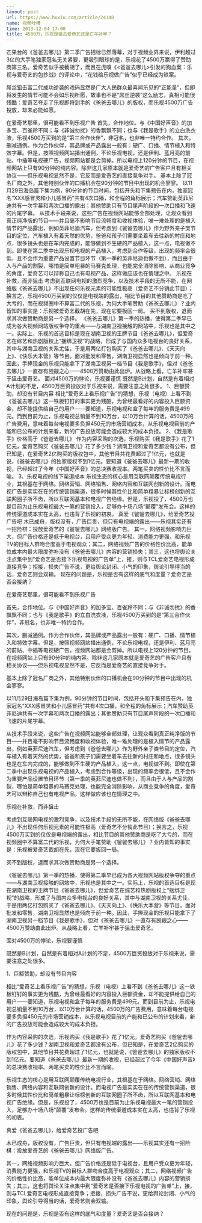 ```yaml
---
layout: post
url: https://www.huxiu.com/article/24148
name: 视频吐槽
time: 2013-12-04 17:00
title: 4500万，乐视是狙击爱奇艺还是亡羊补牢？
---
```

芒果台的《爸爸去哪儿》第二季广告招标已然落幕，对于视频业界来说，伊利超过3亿的大手笔独家冠名无关紧要，更吸引眼球的是，乐视花了4500万赢得了赞助商第三名。爱奇艺似乎被截胡了，而且在虎嗅《<爸爸去哪儿>引发的狗血案：乐视与爱奇艺的包抄战》的评论中，“花钱给乐视做广告”似乎已经成为铁案。

屌丝狙击富二代成功逆袭的戏码显然是广大人民群众最喜闻乐见的“正能量”，但即将发生的情节可能不会如乐视所愿，故事也不是“屌丝逆袭”这么励志，真相可能很残酷：爱奇艺夺走了乐视即将到手的《爸爸去哪儿》的版权，而乐视4500万广告投放，却未必能如愿。

在爱奇艺那里，很可能看不到乐视广告 首先，合作地位。与《中国好声音》的加多宝、百雀羚不同；与《非诚勿扰》的香飘飘不同；也与《我是歌手》的立白洗衣液，乐视4500万买到的是“第三合作伙伴”，非冠名，也非唯一特约合作。 其次，删减通例。作为合作伙伴，其品牌或产品露出一般有：硬广、口播、情节植入和特效字幕。但是，按照视频网站播出通例，不论乐视电视，还是伊利、蓝月亮的前贴、中插等电视硬广告，视频网站都是会剪掉。所以电视上120分钟的节目，在视频网站上只有90分钟的纯内容。除非这几家原本就是爱奇艺的广告客户且有相关协议——但乐视电视显然不是，它反而是爱奇艺的直接竞争对手。 基本上除了冠名厂商之外，其他特别伙伴的口播机会在90分钟的节目中出现的机会寥寥。 以11月29日海岛篇下集为例，90分钟的节目时间，包括开头和下集预告在内，独家冠名“XXX感冒灵和小儿感冒药”共有4次口播，和全程的角标展示；汽车赞助英菲尼迪共有一次字幕和两次口播的露出；其他赞助只有节目尾声阶段的一次口播和飞速的片尾字幕。 从技术手段来说，这些广告在视频网站能够全部处理，让观众看到真正纯净版的节目——并且毫不影响节目流畅度和收视体验，唯一难处理的是植入情节的产品露出，例如英菲尼迪汽车，但考虑到《爸爸去哪儿》作为野外亲子类节目的定位，汽车植入有着天然的优势，爸爸和孩子们需要坐着车去往新的村庄和地点，很多镜头也是在车内完成的，能够做到不生硬的产品植入，这一点，电视做不到。即使在第二季中出现乐视电视的产品植入，考虑到合作等级，出现的频率会很低，且不会作为重要产品设置节目环节（第一季的英菲尼迪也做不到），而且由于人与产品的割裂，哪怕是简单粗暴的马赛克处理，也能完全消除影响，从商业竞争的角度，爱奇艺可以辩称自己也有电视产品，这样做应该也在情理之中。 乐视在补救，而非狙击 考虑到互联网电视的激烈竞争，以及技术手段的无所不能，在网络版《爸爸去哪儿》不出现任何乐视元素的可能性极高（爱奇艺不分销此节目）；换言之，乐视4500万买到的仅仅是电视端的露出，相比节目的其他赞助商是吃了大亏的，而在视频圈中不算富二代的乐视，为何大手笔赞助《爸爸去哪儿》？业内皆知的事实是：乐视被爱奇艺截胡在先，现在它要扳回一局。 买不到版权，退而求其次做赞助商是另一个选择。 《爸爸去哪儿》第一季的热播，使得第二季早已成为各大视频网站版权争夺的重点——与湖南卫视接触的网站中，乐视也是其中之一。实际上，乐视的首选目标是现在湖南卫视的王牌节目《爸爸去哪儿》，但爱奇艺在综艺和热剧版权上“捆绑卫视”的战略，形成了与国内众多电视台的良好关系，其中与湖南卫视的关系尤佳，于是用两亿打包购买了《爸爸去哪儿》、《天天向上》、《快乐大本营》等节目。面对批发和零售，湖南卫视显然也是倾向于前一种。因此，手捧现金的乐视只能拿下了湖南卫视另一档节目《我是歌手》，但对《爸爸去哪儿》一直存有觊觎之心——4500万赞助由此出炉。从战略上看，亡羊补牢甚于狙击爱奇艺。 面对4500万的悖论，乐视要谨慎 既然是B计划，自然是有着相对A计划的不足，4500万巨资投放对于乐视来说，需要注意之处很多。 1、巨额赞助，却没有节目内容 相比“爱奇艺上看乐视广告”的猜想，乐视（电视）上看不到《爸爸去哪儿》这一铁板钉钉的事实更为残酷，为曾经最看好的内容投入巨额资金，却不能提供给自己的用户——要知道，乐视电视和盒子每年的服务费是499元。而到目前为止，乐视电视总销量不到10万台，以10万台计算的话，4500万的广告费用，意味着每台电视要多负担450元的市场营销成本，从乐视电视目前的产能和已公布的计划来看，新的广告投放可能会造成较大的成本负担。 2、《我是歌手》价格高于《爸爸去哪儿》 作为内容采购的次选，乐视购买《我是歌手》花了1亿元，爱奇艺购买《爸爸去哪儿》花了多少钱？湖南卫视和爱奇艺都没有公布，但已知是，在爱奇艺2亿购买的版权包中，其他节目共花费超过了1亿元，也就是说，《爸爸去哪儿》的独家版权不到1亿元。要知道《爸爸去哪儿》最新一期的收视，已经超过了今年《中国好声音》的总决赛收视率。两笔买卖的性价比不言而喻。 3、乐视电视的线下渠道成本 乐视生态的核心是用互联网颠覆传统电视行业，其根基在于网络。网络营销、网络销售、网络内容和互联网创新的设计。而电视广告是实实在在的传统营销渠道，很多时候其性价比和简单粗暴让标榜创新的互联网圈子所不齿，所以互联网基本和电视广告绝缘。但是，乐视投了，4500万也是目前为止乐视电视最大一笔的营销投入，足够办十场八场“颠覆”发布会。这样的传统渠道成本实在太高，也违背了乐视的初衷。 真爱《爸爸去哪儿》，给爱奇艺投广告吧 木已成舟，版权没有，广告巨贵，但只有电视端的露出——乐视其实还有一招险棋：投放爱奇艺的《爸爸去哪儿》网络版广告。 其一，网络视频影响力巨大，但广告价格还是低于电视台，且用户受众更为年轻，消费能力更强，和乐视TV的目标人群吻合度高于电视观众；其二，网络视频广告的价格性价比高，能单位成本内最大限度弥补没有《爸爸去哪儿》内容的营销损失；其三，这也将舆论关注点集中到“爱奇艺是否接下乐视电视的广告单”上，接，则与TCL爱奇艺电视形成直接竞争；拒接，损失广告不说，更给舆论封闭、小气的印象，舆论引导得当的话，爱奇艺则会双输。 现在的问题是，乐视是否有这样的底气和度量？爱奇艺是否会接纳？

在爱奇艺那里，很可能看不到乐视广告

首先，合作地位。与《中国好声音》的加多宝、百雀羚不同；与《非诚勿扰》的香飘飘不同；也与《我是歌手》的立白洗衣液，乐视4500万买到的是“第三合作伙伴”，非冠名，也非唯一特约合作。

其次，删减通例。作为合作伙伴，其品牌或产品露出一般有：硬广、口播、情节植入和特效字幕。但是，按照视频网站播出通例，不论乐视电视，还是伊利、蓝月亮的前贴、中插等电视硬广告，视频网站都是会剪掉。所以电视上120分钟的节目，在视频网站上只有90分钟的纯内容。除非这几家原本就是爱奇艺的广告客户且有相关协议——但乐视电视显然不是，它反而是爱奇艺的直接竞争对手。

基本上除了冠名厂商之外，其他特别伙伴的口播机会在90分钟的节目中出现的机会寥寥。

以11月29日海岛篇下集为例，90分钟的节目时间，包括开头和下集预告在内，独家冠名“XXX感冒灵和小儿感冒药”共有4次口播，和全程的角标展示；汽车赞助英菲尼迪共有一次字幕和两次口播的露出；其他赞助只有节目尾声阶段的一次口播和飞速的片尾字幕。

从技术手段来说，这些广告在视频网站能够全部处理，让观众看到真正纯净版的节目——并且毫不影响节目流畅度和收视体验，唯一难处理的是植入情节的产品露出，例如英菲尼迪汽车，但考虑到《爸爸去哪儿》作为野外亲子类节目的定位，汽车植入有着天然的优势，爸爸和孩子们需要坐着车去往新的村庄和地点，很多镜头也是在车内完成的，能够做到不生硬的产品植入，这一点，电视做不到。即使在第二季中出现乐视电视的产品植入，考虑到合作等级，出现的频率会很低，且不会作为重要产品设置节目环节（第一季的英菲尼迪也做不到），而且由于人与产品的割裂，哪怕是简单粗暴的马赛克处理，也能完全消除影响，从商业竞争的角度，爱奇艺可以辩称自己也有电视产品，这样做应该也在情理之中。

乐视在补救，而非狙击

考虑到互联网电视的激烈竞争，以及技术手段的无所不能，在网络版《爸爸去哪儿》不出现任何乐视元素的可能性极高（爱奇艺不分销此节目）；换言之，乐视4500万买到的仅仅是电视端的露出，相比节目的其他赞助商是吃了大亏的，而在视频圈中不算富二代的乐视，为何大手笔赞助《爸爸去哪儿》？业内皆知的事实是：乐视被爱奇艺截胡在先，现在它要扳回一局。

买不到版权，退而求其次做赞助商是另一个选择。

《爸爸去哪儿》第一季的热播，使得第二季早已成为各大视频网站版权争夺的重点——与湖南卫视接触的网站中，乐视也是其中之一。实际上，乐视的首选目标是现在湖南卫视的王牌节目《爸爸去哪儿》，但爱奇艺在综艺和热剧版权上“捆绑卫视”的战略，形成了与国内众多电视台的良好关系，其中与湖南卫视的关系尤佳，于是用两亿打包购买了《爸爸去哪儿》、《天天向上》、《快乐大本营》等节目。面对批发和零售，湖南卫视显然也是倾向于前一种。因此，手捧现金的乐视只能拿下了湖南卫视另一档节目《我是歌手》，但对《爸爸去哪儿》一直存有觊觎之心——4500万赞助由此出炉。从战略上看，亡羊补牢甚于狙击爱奇艺。

面对4500万的悖论，乐视要谨慎

既然是B计划，自然是有着相对A计划的不足，4500万巨资投放对于乐视来说，需要注意之处很多。

1、巨额赞助，却没有节目内容

相比“爱奇艺上看乐视广告”的猜想，乐视（电视）上看不到《爸爸去哪儿》这一铁板钉钉的事实更为残酷，为曾经最看好的内容投入巨额资金，却不能提供给自己的用户——要知道，乐视电视和盒子每年的服务费是499元。而到目前为止，乐视电视总销量不到10万台，以10万台计算的话，4500万的广告费用，意味着每台电视要多负担450元的市场营销成本，从乐视电视目前的产能和已公布的计划来看，新的广告投放可能会造成较大的成本负担。

作为内容采购的次选，乐视购买《我是歌手》花了1亿元，爱奇艺购买《爸爸去哪儿》花了多少钱？湖南卫视和爱奇艺都没有公布，但已知是，在爱奇艺2亿购买的版权包中，其他节目共花费超过了1亿元，也就是说，《爸爸去哪儿》的独家版权不到1亿元。要知道《爸爸去哪儿》最新一期的收视，已经超过了今年《中国好声音》的总决赛收视率。两笔买卖的性价比不言而喻。

乐视生态的核心是用互联网颠覆传统电视行业，其根基在于网络。网络营销、网络销售、网络内容和互联网创新的设计。而电视广告是实实在在的传统营销渠道，很多时候其性价比和简单粗暴让标榜创新的互联网圈子所不齿，所以互联网基本和电视广告绝缘。但是，乐视投了，4500万也是目前为止乐视电视最大一笔的营销投入，足够办十场八场“颠覆”发布会。这样的传统渠道成本实在太高，也违背了乐视的初衷。

真爱《爸爸去哪儿》，给爱奇艺投广告吧

木已成舟，版权没有，广告巨贵，但只有电视端的露出——乐视其实还有一招险棋：投放爱奇艺的《爸爸去哪儿》网络版广告。

其一，网络视频影响力巨大，但广告价格还是低于电视台，且用户受众更为年轻，消费能力更强，和乐视TV的目标人群吻合度高于电视观众；其二，网络视频广告的价格性价比高，能单位成本内最大限度弥补没有《爸爸去哪儿》内容的营销损失；其三，这也将舆论关注点集中到“爱奇艺是否接下乐视电视的广告单”上，接，则与TCL爱奇艺电视形成直接竞争；拒接，损失广告不说，更给舆论封闭、小气的印象，舆论引导得当的话，爱奇艺则会双输。

现在的问题是，乐视是否有这样的底气和度量？爱奇艺是否会接纳？

